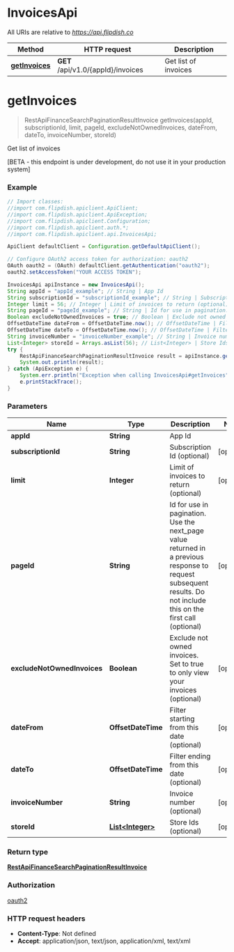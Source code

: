# InvoicesApi

All URIs are relative to *https://api.flipdish.co*

Method | HTTP request | Description
------------- | ------------- | -------------
[**getInvoices**](InvoicesApi.md#getInvoices) | **GET** /api/v1.0/{appId}/invoices | Get list of invoices


<a name="getInvoices"></a>
# **getInvoices**
> RestApiFinanceSearchPaginationResultInvoice getInvoices(appId, subscriptionId, limit, pageId, excludeNotOwnedInvoices, dateFrom, dateTo, invoiceNumber, storeId)

Get list of invoices

[BETA - this endpoint is under development, do not use it in your production system]

### Example
```java
// Import classes:
//import com.flipdish.apiclient.ApiClient;
//import com.flipdish.apiclient.ApiException;
//import com.flipdish.apiclient.Configuration;
//import com.flipdish.apiclient.auth.*;
//import com.flipdish.apiclient.api.InvoicesApi;

ApiClient defaultClient = Configuration.getDefaultApiClient();

// Configure OAuth2 access token for authorization: oauth2
OAuth oauth2 = (OAuth) defaultClient.getAuthentication("oauth2");
oauth2.setAccessToken("YOUR ACCESS TOKEN");

InvoicesApi apiInstance = new InvoicesApi();
String appId = "appId_example"; // String | App Id
String subscriptionId = "subscriptionId_example"; // String | Subscription Id (optional)
Integer limit = 56; // Integer | Limit of invoices to return (optional)
String pageId = "pageId_example"; // String | Id for use in pagination. Use the next_page value returned in a previous response to request subsequent results. Do not include this on the first call (optional)
Boolean excludeNotOwnedInvoices = true; // Boolean | Exclude not owned invoices. Set to true to only view your invoices (optional)
OffsetDateTime dateFrom = OffsetDateTime.now(); // OffsetDateTime | Filter starting from this date (optional)
OffsetDateTime dateTo = OffsetDateTime.now(); // OffsetDateTime | Filter ending from this date (optional)
String invoiceNumber = "invoiceNumber_example"; // String | Invoice number (optional)
List<Integer> storeId = Arrays.asList(56); // List<Integer> | Store Ids (optional)
try {
    RestApiFinanceSearchPaginationResultInvoice result = apiInstance.getInvoices(appId, subscriptionId, limit, pageId, excludeNotOwnedInvoices, dateFrom, dateTo, invoiceNumber, storeId);
    System.out.println(result);
} catch (ApiException e) {
    System.err.println("Exception when calling InvoicesApi#getInvoices");
    e.printStackTrace();
}
```

### Parameters

Name | Type | Description  | Notes
------------- | ------------- | ------------- | -------------
 **appId** | **String**| App Id |
 **subscriptionId** | **String**| Subscription Id (optional) | [optional]
 **limit** | **Integer**| Limit of invoices to return (optional) | [optional]
 **pageId** | **String**| Id for use in pagination. Use the next_page value returned in a previous response to request subsequent results. Do not include this on the first call (optional) | [optional]
 **excludeNotOwnedInvoices** | **Boolean**| Exclude not owned invoices. Set to true to only view your invoices (optional) | [optional]
 **dateFrom** | **OffsetDateTime**| Filter starting from this date (optional) | [optional]
 **dateTo** | **OffsetDateTime**| Filter ending from this date (optional) | [optional]
 **invoiceNumber** | **String**| Invoice number (optional) | [optional]
 **storeId** | [**List&lt;Integer&gt;**](Integer.md)| Store Ids (optional) | [optional]

### Return type

[**RestApiFinanceSearchPaginationResultInvoice**](RestApiFinanceSearchPaginationResultInvoice.md)

### Authorization

[oauth2](../README.md#oauth2)

### HTTP request headers

 - **Content-Type**: Not defined
 - **Accept**: application/json, text/json, application/xml, text/xml


